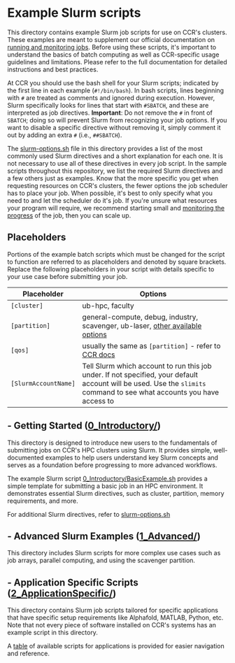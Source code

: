 # Example Slurm scripts

This directory contains example Slurm job scripts for use on CCR's clusters. These examples are meant to supplement our official documentation on [running and monitoring jobs](https://docs.ccr.buffalo.edu/en/latest/hpc/jobs/). Before using these scripts, it's important to understand the basics of batch computing as well as CCR-specific usage guidelines and limitations. Please refer to the full documentation for detailed instructions and best practices.

At CCR you should use the bash shell for your Slurm scripts; indicated by the first line in each example (`#!/bin/bash`). In bash scripts, lines beginning with `#` are treated as comments and ignored during execution. However, Slurm specifically looks for lines that start with `#SBATCH`, and these are interpreted as job directives.
**Important**: Do not remove the `#` in front of `SBATCH`; doing so will prevent Slurm from recognizing your job options. If you want to disable a specific directive without removing it, simply comment it out by adding an extra `#` (i.e., `##SBATCH`).

The [slurm-options.sh](slurm-options.sh) file in this directory provides a list of the most commonly used Slurm directives and a short explanation for each one.  It is not necessary to use all of these directives in every job script.  In the sample scripts throughout this repository, we list the required Slurm directives and a few others just as examples.  Know that the more specific you get when requesting resources on CCR's clusters, the fewer options the job scheduler has to place your job.  When possible, it's best to only specify what you need to and let the scheduler do it's job.  If you're unsure what resources your program will require, we recommend starting small and [monitoring the progress](https://docs.ccr.buffalo.edu/en/latest/hpc/jobs/#monitoring-jobs) of the job, then you can scale up.

## Placeholders

Portions of the example batch scripts which must be changed for the script to function are referred to as placeholders and denoted by square brackets. Replace the following placeholders in your script with details specific to your use case before submitting your job.

| Placeholder             | Options |
|-------------------------|-------------------------------------------|
| `[cluster]`             | ub-hpc, faculty |
| `[partition]`           | general-compute, debug, industry, scavenger, ub-laser, [other available options](https://docs.ccr.buffalo.edu/en/latest/hpc/clusters/#ub-hpc-compute-cluster) |
| `[qos]`                 | usually the same as `[partition]` - refer to [CCR docs](https://docs.ccr.buffalo.edu/en/latest/hpc/jobs/#slurm-directives-partitions-qos) |
| `[SlurmAccountName]`    | Tell Slurm which account to run this job under. If not specified, your default account will be used. Use the `slimits` command to see what accounts you have access to |

## - Getting Started ([0_Introductory/](./0_Introductory/README.md))

This directory is designed to introduce new users to the fundamentals of submitting jobs on CCR's HPC clusters using Slurm. It provides simple, well-documented examples to help users understand key Slurm concepts and serves as a foundation before progressing to more advanced workflows.

The example Slurm script [0_Introductory/BasicExample.sh](./0_Introductory/BasicExample.sh) provides a simple template for submitting a basic job in an HPC environment. It demonstrates essential Slurm directives, such as cluster, partition, memory requirements, and more.

For additional Slurm directives, refer to [slurm-options.sh](./slurm-options.sh)

## - Advanced Slurm Examples ([1_Advanced/](./1_Advanced/README.md))

This directory includes Slurm scripts for more complex use cases such as job arrays, parallel computing, and using the scavenger partition.

## - Application Specific Scripts ([2_ApplicationSpecific/](./ApplicationSpecific/README.md))

This directory contains Slurm job scripts tailored for specific applications that have specific setup requirements like Alphafold, MATLAB, Python, etc. Note that not every piece of software installed on CCR's systems has an example script in this directory.

A [table](./ApplicationSpecific/README.md#table-of-topics) of available scripts for  applications is provided for easier navigation and reference.


